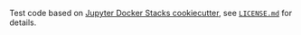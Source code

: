 Test code based on [Jupyter Docker Stacks cookiecutter](https://github.com/jupyter/cookiecutter-docker-stacks), see [`LICENSE.md`](./LICENSE.md) for details.
